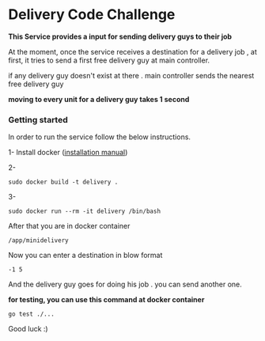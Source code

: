 # Delivery Code Challenge

**This Service provides a input for sending delivery guys to their job**

At the moment, once the service receives a destination for a delivery job , at first, it tries to send a first free
delivery
guy at main controller.

if any delivery guy doesn't exist at there . main controller sends the nearest free delivery guy

**moving to every unit for a delivery guy takes 1 second**

### Getting started

In order to run the service follow the below instructions.

1- Install docker ([installation manual](https://docs.docker.com/engine/install/))

2-
```shell
sudo docker build -t delivery .
```
3-
```shell
sudo docker run --rm -it delivery /bin/bash

```

After that you are in docker container 

```shell
/app/minidelivery
```

Now you can enter a destination in blow format
```shell
-1 5
```
And the delivery guy goes for doing his job .
you can send another one.

**for testing, you can use this command at docker container**

```shell
go test ./... 
```

Good luck :)
